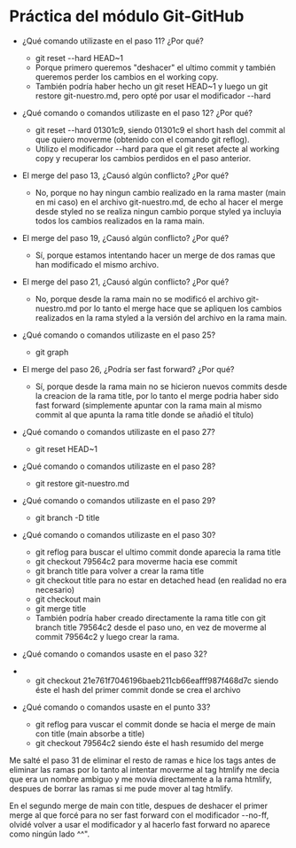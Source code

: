 # Práctica del módulo Git-GitHub

- ¿Qué comando utilizaste en el paso 11? ¿Por qué?
  - git reset --hard HEAD~1
  - Porque primero queremos "deshacer" el ultimo commit y también queremos perder los cambios en el working copy.
  - También podría haber hecho un git reset HEAD~1 y luego un git restore git-nuestro.md, pero opté por usar el modificador --hard

- ¿Qué comando o comandos utilizaste en el paso 12? ¿Por qué?
  - git reset --hard 01301c9, siendo 01301c9 el short hash del commit al que quiero moverme (obtenido con el comando git reflog).
  - Utilizo el modificador --hard para que el git reset afecte al working copy y recuperar los cambios perdidos en el paso anterior.

- El merge del paso 13, ¿Causó algún conflicto? ¿Por qué?
  - No, porque no hay ningun cambio realizado en la rama master (main en mi caso) en el archivo git-nuestro.md, de echo al hacer el merge desde styled no se realiza ningun cambio porque styled ya incluyia todos los cambios realizados en la rama main.
    
- El merge del paso 19, ¿Causó algún conflicto? ¿Por qué?
  - Sí, porque estamos intentando hacer un merge de dos ramas que han modificado el mismo archivo.
    
- El merge del paso 21, ¿Causó algún conflicto? ¿Por qué?
  - No, porque desde la rama main no se modificó el archivo git-nuestro.md por lo tanto el merge hace que se apliquen los cambios realizados en la rama styled a la versión del archivo en la rama main.
    
- ¿Qué comando o comandos utilizaste en el paso 25?
  - git graph
    
- El merge del paso 26, ¿Podría ser fast forward? ¿Por qué?
  - Sí, porque desde la rama main no se hicieron nuevos commits desde la creacion de la rama title, por lo tanto el merge podria haber sido fast forward (simplemente apuntar con la rama main al mismo commit al que apunta la rama title donde se añadió el título)
    
- ¿Qué comando o comandos utilizaste en el paso 27?
  - git reset HEAD~1
    
- ¿Qué comando o comandos utilizaste en el paso 28?
  - git restore git-nuestro.md
    
- ¿Qué comando o comandos utilizaste en el paso 29?
  - git branch -D title
    
- ¿Qué comando o comandos utilizaste en el paso 30?
  - git reflog para buscar el ultimo commit donde aparecia la rama title
  - git checkout 79564c2 para moverme hacia ese commit
  - git branch title para volver a crear la rama title
  - git checkout title para no estar en detached head (en realidad no era necesario)
  - git checkout main
  - git merge title
  - También podría haber creado directamente la rama title con git branch title 79564c2 desde el paso uno, en vez de moverme al commit 79564c2 y luego crear la rama.
    
- ¿Qué comando o comandos usaste en el paso 32?
- - git checkout 21e761f7046196baeb211cb66eafff987f468d7c siendo éste el hash del primer commit donde se crea el archivo
    
- ¿Qué comando o comandos usaste en el punto 33?
  - git reflog para vuscar el commit donde se hacia el merge de main con title (main absorbe a title)
  - git checkout 79564c2 siendo éste el hash resumido del merge

Me salté el paso 31 de eliminar el resto de ramas e hice los tags antes de eliminar las ramas por lo tanto al intentar moverme al tag htmlify me decia que era un nombre ambiguo y me movia directamente a la rama htmlify, despues de borrar las ramas si me pude mover al tag htmlify.

En el segundo merge de main con title, despues de deshacer el primer merge al que forcé para no ser fast forward con el modificador --no-ff, olvidé volver a usar el modificador y al hacerlo fast forward no aparece como ningún lado ^^".
